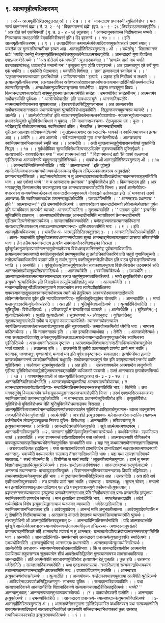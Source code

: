 ## ९. आत्मगृहीत्यधिकरणम्
। । ओं-- आत्मगृहीतिरितरबदुत्तरात् ओं । । रे ७ । ।
न ' चानन्दादयः प्रधानस्ये' त्युस्तिविरोधः । यतः सत्यं ज्ञानमनन्तं ब्रह्म'
( तै. उ. २ - १) ' विज्ञानमानन्दं ब्रह्मे' (वृउ. ५ - ९ - २८ )तिबदेवाऽऽत्मशब्दगृहीतिः ।
' अत्र ह्येते सर्व एकभिवन्ती' ( वृ. उ. ३ - ४ - ७) त्युत्तरात् ।
' आनन्दानुभवत्वाच्च निर्दोषत्वाच्च भण्यते ।
नित्यत्वाच्च तथाऽऽत्मेति वेदवादिभिरीश्वररं इति ( हि) बृहत्तन्त्रे । । १७ । ।
। । इति आत्मगृहीत्यधिकरणम् । । ९ । ।
तत्त्वप्रदीपिका
कथमात्मेत्येवेत्यादिवाक्यमुक्तोपसंहारे प्रमाणं स्यात् । यावतैक एव गुणस्तस्मिन्यतीयत इत्यत
आह- आत्मगृहीतिरितरवदुत्तरात्। ओं । । यथेतरेषु ' 'विज्ञानमानन्दं ब्रह्मे' 'त्याद्यि वचनेषु
नैकगुणगृहीतिस्तद्भदितरयुक्तत्वेनैवाऽऽत्मशब्दगृहीतिः । आनन्दादयो गुणा विवक्षिता
एवाऽत्मशब्देनेत्यर्थः । ' 'अत्र ह्येतेसर्व एकं भवन्ती' 'त्युत्तराद्बाक्यात् । ' 'प्राणन्नेव प्राणो नाम
भवति वदन्वाक्पश्यंश्चधुः थवञ्चहोत्रं मन्वानो मन' ' इत्युक्ता गुणा एवेति परामृश्यन्ते । अत्र
ह्यात्मत्वगुण एते सर्वे गुणा एकं भवन्ति । । एकमिति भेदाभावात् । भवन्तीति विशेषात् । 'प्राण'
इत्यानन्दत्वं स्वामित्वं च । ।
' 'प्रकृष्टानन्दरूपत्चात्प्राण इत्यभिधीयते । प्राणिप्रणयनादेष ' इत्यादेः । प्रकृष्ट इति निर्दोषत्वं
च लक्ष्यते । । इत्यात्मगृहीत्यधिकरणम् ।तत्त्वप्रकाशिका
अत्रेश्वरापरोक्षज्ञानसाधनोपासनायामानन्दादिनियतिसमर्थनादस्ति शास्त्रादिसङ्गतिः ।
अन्यथोक्तानुपपत्तिप्रसङ्गात्सा समर्थनीया । प्रकृता भगबद्गुणा विषयः । किमानन्दादयश्चत्वारोऽपि
सर्वमुमुधूपास्या उतात्मत्वमेवेति सन्देहः । उभयथोक्तिः सन्देहबीजम् । आत्मत्वमेव
सर्वोपास्यमिति पूर्वःपक्षः । ' आत्मेत्येवोपासीत' इति सावधारणश्रुतेः । आनन्दादित्रयलोपे-
नात्मत्वमात्रेणोपासनस्य सुशक्यत्वात् । ईश्वरापरोक्ष्यसिद्धिगुणलाभाच्च । अत आत्मत्वस्यैव
सर्वोपास्यत्वादानन्दादयः प्रधानस्येत्युक्तं श्रुत्यादिविरोधाद्यकामिति । सिद्धान्तयन्त्यमुपन्यस्य
व्याचष्टे । । आत्मेति । । ' आत्मेत्येवोपासीत' इति सावधारणश्रुतिबलेनात्मत्चस्यैवावश्योपा-
स्यत्वमभ्युपेत्यानन्दादयः प्रधानस्येत्युक्तेः थ्नुतिविरोधाभिधानं न युक्तम् । कि नामानन्दायश्चत्वा-
रोऽप्युपास्या एव । कुतः । भवेदेतद्यदि श्रौतोऽयमात्मशब्दः स्वामित्वमात्रं वक्ति । नैतदस्ति ।
तेनानन्दादीनामपि गृहीतत्वात्सत्यज्ञानादिवाक्यवदेवेत्यर्थः । कुतोऽयमात्मशब्द आनन्दाद्यभि-
धायको न स्वामित्वमात्रवचन इत्यत आह । । अत्रेति । । अत्र आत्मत्वे । सर्वेऽप्यानन्दादयो गुणा
अन्तर्भवन्तीत्यर्थः । आत्मशब्दस्य स्वामित्वमात्रानभिधायकत्वे स्मृतिं चाह । । आनन्देति । । अतो
युक्तत्वाच्चतुर्गुणोपासनस्योक्तं युक्तमिति सिद्धम् । । १७ । ।
गुर्वर्थदीपिका
श्रुत्यादिविरोधादित्यत्राऽऽदिपदेन सुशक्यत्वादिति युक्तिर्गृह्यते । सत्यज्ञानादि-
वाक्यवदित्यत्र यथा '' सत्यं ज्ञानमनन्तं वह्यं ' '' विज्ञानमानन्दं ब्रह्मे 'ति वाक्ये वल्लणानां
गृहीतिस्तथा आत्मपदेनापि वहुगुणसङ्गृहीतिरित्यर्थः । ।
भावबोधः
ओं आत्मगृहीतिरितरवदुत्तरात् ओं । । १७ । । आनन्दादिनियतिसमर्थनादिति । यदि
'' आत्मशब्दाच्च' ' इति पूर्वसूत्रे आत्मेत्येवेत्यवधारणस्यान्ययोगव्यवच्छेदकत्वमङ्गीकृत्य
तच्छिरस्कात्मशब्दस्य अनुपसंहारे प्रमाणत्वमङ्गीक्रियते । तर्ह्यात्मत्वमेवोपास्य न तु
आनन्दादयश्चत्वारोऽपीत्याक्षेपोत्थानादनन्तरसङ्ङ्गतिरिति भावः । अत एवोक्तं भाष्ये '' न च
आनन्दादयः प्रधानस्य' ' इत्युक्तिविरोध इति । किमानन्दादय इति । अत्र भगवद्गुणेषु
किमात्मत्वमेव सवल्गबूपास्य उत आनन्दादयश्चत्वारोऽपीति चिन्ता । तदर्थं आत्मेत्येवेत्य-
वधारणस्य अन्ययणेव्यवच्छेदकत्वं आनन्दादीनामप्युपास्यत्वे नोपपद्यते उतोपपद्यत इति ।( भाववाधः)
तदर्थं आत्मशब्दः किं स्वामित्वमात्रार्थक उतानन्दाद्यर्थकोऽपीति । उभयथोक्तिरिति ।
' ' आनन्दादयः प्रधानस्य' ' इति ' ' आत्मशब्दाच्च' ' इति उभयथोक्तिरित्यर्थः ।
आश्वापरोक्षाय आनन्दादीनामपि लोपेनात्मेत्येतावता पूर्यत इति न्यायविवरणं तात्पर्यतो
व्याचष्टे- आनन्दादीत्यादिना । सुशक्यत्वादिति । ' ' एतावता पूर्यत' ' इत्यनेनेदं
सूचितमिति ज्ञातव्यम् । आत्मशब्दार्थविशेषत्वात् आनन्दादीनामिति न्यायविवरणं
तेनानन्दादीनामपि गृहीतत्वादित्यनेनोत्तातात्पर्यकम् । सत्यज्ञानादिवाक्यवदेवेति ।
यथैतद्वाक्यगतसत्यानन्दादिपदानां सत्यत्वाद्यभिधायकत्वम् तथाऽऽत्मशब्दस्याप्यानन्दा-
द्यभिधायकत्वमिति भावः । । ९ । । इति आत्मगृहीत्यधिकरणम् । ।
भावदीपः
अं- आत्मगृहीतिरितरवदुत्तरात् ३- । । आनन्दादिनियतिसमर्थनादिति । । आत्म-
शब्दाच्चेति पूर्वसूत्रोपात्तसावधारणात्मत्वोपासा श्रुत्या आनन्दाद्यनैयत्यशङ्कायां प्राप्तायां
तन्निरासेनेति भावः । तेन तन्नैयत्यस्यानन्दादय इत्यत्रैव समर्थनात्पौनरुक्तिशङ्का निरस्ता ।
पूर्वसूतोक्षानुपसंहारप्रमाणेनानन्दसूत्रोन्तप्रमेयस्य विरोधशङ्कानिरसनोद्वा पूर्वत्रात्माधिकारिणः
प्रत्यात्मत्वमात्रमात्मशब्दो वक्तीत्यनुपसंहारे प्रमाणमुक्तमिह तु ततोऽधिकाधिकारिणं प्रति
चतुरो गुणानित्युच्यते । ततोऽप्यधिकाधिकारिणं ब्रह्माणं प्रति तु सर्वान् गुणान्
वक्तीत्युत्तरनयेऽभिधीयत इति वाऽत्र पूर्वसङ्गतिश्चोक्ता भवति । । अन्यथेति । ।
पूर्वसूत्रोकश्रुतेश्वचतुर्गुणपरत्वेन सावकाशत्वमुक्त्वा विरोधनिरासेन तदसमर्थने सति
आनन्दक्षेक्तप्रमेयानुपपत्तिप्रसगादित्यर्थः । । आत्मत्वमेवेति । । स्वामित्वमेवेत्यर्थः । ।
उभयथेति । । आत्मशब्दाच्चेत्यत्रात्मत्वमात्रस्यानन्दादय इत्यत्र चतुर्णमुपास्यत्वोक्तिरित्यर्थः ।
भाष्ये इत्युक्तिविरोध इत्यत्र इत्युक्तेः श्रुत्यादिविरोध इति विग्रद्यपेत्य तत्सूचितप्रतिज्ञाहेतू
आह । । आत्मत्वमेवेति । । नन्वानन्दादिचतुर्भ्योऽधिकानामुपासने शक्त्यभावेन तस्य
त्यागेऽपीहापेक्षितस्य शक्यस्यानन्दाद्युपासनस्वानन्दनयोक्तस्य त्यागे को हेतुरित्यतः
आश्वापरोक्ष्यायानन्दादीनामपि लोपेनात्मेत्येतावता पूर्वत इति न्यायविवरणमपिपद-
सूचितहेतूक्तिपूर्वमव योजयति । । आनन्दादीति । । भाष्यं फलानुवादपरमित्युपेत्योपसंहरति
। । अत इति । । श्रुतियुक्तिवलादित्यर्थः । । श्रुत्यादिविरोधादिति । । श्रुतियुक्ति-
विरोधादित्यर्थः । । परिष्कारपूर्वं न चेत्यादिभाष्यं व्याचष्टे । । आत्मेत्येवेति । । श्रुतिबलेन( -)
श्रुत्यादिवलेनेत्यर्थः । श्रुतीति श्रुत्यादीत्यर्थः । सूत्रभाष्ययोः ५-
त्येवानुवादः । युक्तिगतिस्तु सुशक्यत्वगुणलाभेऽपि सर्वेषां च द्यत्रूणां फलसाम्यादपेक्षिते-
त्यानन्दनयोक्तन्यायेन स्वापेक्षितफलप्रात्यर्थत्वाच्चत्वारोऽप्युपास्या इति सुशक्यत्वादि-
कमप्रयोजकमित्येवं ध्येयेति भावः । भाष्यस्य फलितार्थमाह । । किं नामानन्दादय इति । ।
यत इत्यादिभाष्यार्थमाह । । तेनेति । । आत्मशब्देनेत्यर्थः । यथा सत्यज्ञानादिवाक्येषु
अनेकगुणगृहीतिस्तथाऽऽत्मशब्देनाप्यानन्दादीतरगुणयुक्तत्वेनैव स्वामित्वस्य गृहीतिरित्यर्थः ।
असम्भावनानिरासाय दृष्टान्तः । आत्मशब्दार्थविशेषत्वादानन्दादीनामित्यन्यत्रोक्त्यनुरोधेन
भाष्यं व्याचष्टे । । अत्रात्मत्व इति । । वाजसनेये हि तृतीये पञ्चमबाहणे प्राणमेव प्राणो नाम
भवति । वदन्वाक्, पश्यश्चक्षुः, गृण्वतश्रोत्रं, मन्वानो मन इति पूर्वत्र प्रकृष्टानन्द-
रूपत्त्रातार। इत्यभिधीयत इत्यादेः प्राणशब्दोक्तमानन्दे प्रशब्दोक्तनिर्दोषत्वं चक्षुरादि-
शब्दोक्तज्ञानरूपगुणं चैत इति परामृश्यात्मत्वेऽन्तर्भावं वदति श्रुतिरित्यर्थः । फलोक्त्या
सूत्रार्थमुपसंहरति । । अत इति । । उत्तरवाक्यबलेन आत्मशब्देन त्वतुर्णामपि गृहीत्या
बुतिविरोधाभावाद्धेतोर्युक्तत्वादनवद्यत्वादिति व्यधिकरणे पञ्चम्यौ । उक्तं आनन्दादय
इत्यत्रोक्तमित्यर्थः । । १७ । ।
वाक्यार्थमुक्तावली
अं आत्मगृहीतिरितरवदुत्तरात् अं- ३ - ३ - १७ । । आनन्दादिनियतिसमर्थनादिति ।
आत्मशब्दाच्चेत्युक्तरीत्या आत्मत्वमात्रमेवोपास्यम् । न त्वानन्दादयश्चत्वारोऽपीत्याक्षिप्या-
नन्दादिनियतिसमर्थनादनन्तरसङ्गतिरिति भावः । किमिति । अत्र भगवद्गुणेषु किमात्मत्वमेव
सर्वशसूपास्यमुतानन्दादयश्चत्वारोऽपीति चिन्ता । तदर्थं एवशब्दशिरस्कात्मशब्दः
स्वामित्वमात्रार्थ उतानन्दाद्यर्थकोऽपीति । न चानन्दादयः प्रधानस्येत्युक्तिविरोध इति ।
इत्युक्तेर्विरोधः श्रुतिविरोधो पुक्तिविरोधश्च नेति श्रुतियुक्तिविरोधमाशङ्क्य निरासात् ।
आत्मगृहीतिरित्यत्रात्मपदेनानन्दादिग्रहणस्योत्तरवाक्यवलेन श्रुतिविरोधपरिहारार्थमुच्यमान-
त्वाच्च तदनुसारेण तावच्छतिविरोधेन पूर्वपक्षयति । आत्मेत्येवेति । अत्र ह्येते इत्युत्तरवाक्य-
बलेनात्मशब्देनानन्दात्कि।यहणस्य वर्जनीयत्वेन लोपानुपपत्त्युक्त्या निरस्य युक्ति-
विरोधमाह । आनन्दादीति । तन्निरस्यमासु ते इत्युक्तन्यायमप्याह । आस्विति ।
आनन्दादित्रयलोपेनेत्यनुवर्तते । सूत्रे आत्मेत्यात्मशब्दपरम् । आनन्दादीनामित्यनुवर्तते ।-२.. चणणानां गृहीतिर्ग्रहणमुक्तिर्नात्ममात्रस्येत्यर्थः । कथमेकेनानेक-
ग्रहणमित्यत उक्तं । इतरवदिति । सत्यं ज्ञानमनन्तं ब्रह्मेत्यादिवाक्येन यथा तथेत्यर्थः ।
आत्मशब्दस्यापि यौगिकत्वेन वाक्यतुल्यत्वात्ग्रकृतिप्रत्ययभेदेनानेकगुणोक्तिः सम्भवतीति
भावः । यद्वा ननु कथमात्मशब्देनानन्दज्ञानादिग्रहणम् । अशक्यत्वादित्यत इद्यदितम् ।
यथा सत्यज्ञानादिवाक्ये ज्ञानादिपदेन ज्ञानादिग्रहणं रूढत्वात्तथात्मशब्दस्यापि आनन्दानु-
भवाच्चेति वक्ष्यमाणत्वेन रूढत्वात् तेनानन्दादिग्रक्ष्णमिति भावः । यद्वा यथा
सत्यज्ञानादिवाक्ये सत्यशब्दः '' सत्त्वं जीवनमेव हि । विशीर्णता च सत्वं स्यादि' '
त्युक्तरीत्यानेकगुणपरः । ज्ञानं तु मनसा विज्ञानेनाप्युदाहृतमित्युक्तरीत्येत्यर्थः । ज्ञान-
शब्दोऽवान्तरविशेषपरः । आनन्दशब्दश्चानन्दपूर्णत्वाद्यर्थः । अनन्तत्वं तथानन्दमय-
वाचाप्युदाहतमित्युक्तेः । विज्ञानमानन्दमित्यत्राप्यानन्दशब्दः प्रियादि तद्विशेषपरः ।
तथात्मशब्दोऽप्यनेकगुणपर इति भावः । न दृष्टान्तमात्रेणार्थसिद्धिरित्यत आह ।
उत्तरादिति । अत्र ह्येते सर्व एकीभवन्तीत्युत्तरवाक्ये । तत्र प्राणन्नेव प्राणो नामा भवति ।
वदन्वाक् । पश्यश्चक्षुः । श्रुण्वन् श्रोत्रम् । मन्वानो मन इत्यादिर्थवाक्यप्रकृतानन्दाद्यिणान्
एत इति परामृश्यात्रात्मगुणे एकीभवन्तीत्युक्तत्वात् । प्रकृष्टाननन्दरूपत्वात्ग्राण इत्युक्त्या
प्राणपदेनानन्दलाभात् प्रेति 'निर्दोषत्वलाभात् प्राणः प्रणयनादेष इत्युक्त्या स्वामित्वस्यापि
प्राणपदेन लाभात् । मान इत्यादिना ज्ञानादेरिति भावः । स्पष्टमेतत्तत्वप्रदीपे । तदेवं
क्षर्थमभिप्रेत्य विशेष इत्युक्तसिद्धानान्यायं व्यञ्जयन् व्याख्याति । भवेदेतद्यदीत्यादिना ।
स्वामित्वमात्रानभिधायकत्व इति । आदेयमुपादेयम् । आनन्दं माति अनुभवतीत्यात्मा ।
आदेयमुपादेयमेवात्ति न तु दोषानिति निर्दोषत्वाच्चात्मा । आततत्वात् कालतो देशतश्च
व्याप्तत्वान्नित्यत्वाच्चात्मेति श्रुत्यर्थः ।
तत्त्वसुबोधिनी
ओं आत्मगृहीतिरितरवदुत्तरात् ऽ- । आनन्दादिनियतिसमर्थनादिति । यदि
आत्मशब्दाच्चेति पूर्वसूत्रे आत्मेत्येवेत्यवधारणस्यान्ययोगव्यवच्छेदकत्वमगीकृत्य तच्छिरस्था-
त्मशब्दस्यानुपसंहारे प्रमाणत्वमङ्गीक्रियते तर्हि आत्मत्वमेव उपास्यं न तु आनन्दाद-
यश्चत्वारोऽपीत्याक्षेपोत्पानादनन्तरसङ्गतिरिति भावः । अन्यथेति । आनन्दादिनियति-
समर्थनाभावे आनन्दादयः प्रधानस्येत्युक्तानुपपत्तिः स्यादित्यर्थः । उभयथोक्तिरिति ।(तत्त्वसुबोधिना)
आनन्दादयः प्रधानस्येति । अत्मशब्दाच्चेत्युभयथोत्त्गिरित्यर्थः । आत्मेत्येवेति अवधारण-
स्यान्ययप्नेव्यवच्छेदकत्वादितिभावः । किं च आनन्दादित्रयलोपेन आत्मत्वमेव उपासितव्यं
तदुपासनस्य सुशक्यत्वेन शीघ्रं आपरोक्ष्यसिद्धित्सेश गुणस्यात्मत्वस्य लाभसम्भवादित्याह ।
आनन्दादीति । तर्हि आत्मेत्येवेति सावधारणश्रुतिविरोधः इत्याशयेन हेतुं पृच्छति । कुत
इति । उत्तरमाह । भवेदेतदिति । सत्यज्ञानादिवाक्यवदेवेति । यथा एतद्वाक्यगतसत्या-
नन्दादिपदानां सत्यत्वाद्यभिधायकत्वं तथात्मशब्दस्याप्यानन्दाद्यभिधायकत्वमिति भावः ।
वाक्यार्थविवरणम्
उक्तेति । । आनन्दादय इत्युक्तचर्णणोपासनेत्यर्थः । । श्रुत्यादीति । । अन्ययोगव्य-
वच्छेदकावधारणयुक्ताया आत्मैवेति श्रुतेरित्यर्थः । आदिपदेनाऽऽश्वपरोक्षसिद्धिलक्षणगुण-
लाभरूपा युक्तिः । । सत्यज्ञानादिवाक्यवदिति । । यथा सत्यज्ञानादिवास्ये आनन्दार्णेहीतिः
विज्ञानादिवाक्ये सत्यत्वानन्तत्वार्द्येहीतिस्तद्वदित्यर्थः । भाष्ये? '' आनन्दानुभवात् '
आनन्दरूपत्वास्तुभवरूपत्वाच्चेत्यर्थः । ।? ।
वाक्यार्थमञ्जरी
उक्तेति । । आनन्दादय इत्युक्तेत्यर्थः । । उभयथोक्तिरिति । । आनन्दादयः प्रधानस्ये-
त्यात्मशब्दाच्चेत्युभयथोक्तिरित्यर्थः । ।
ऽ- आत्मगृहीतिरितरवदुत्तरात् अं । । आत्मशब्देनेतरगुणानां गृहीतिर्ग्रहणमस्ति
कथमितरवत् यथा सत्यञ्ज्ञानमिति वाक्यगतसत्यादिपदानां सत्यत्वाद्यभिधायित्वं तथास्यापि
सच्चिदानन्दाभिधायकत्वं कुतः उत्तरात् तथाभिधायकादत्रह्येत इत्युत्तरवाक्यादित्यर्थः । । ९ । ।
